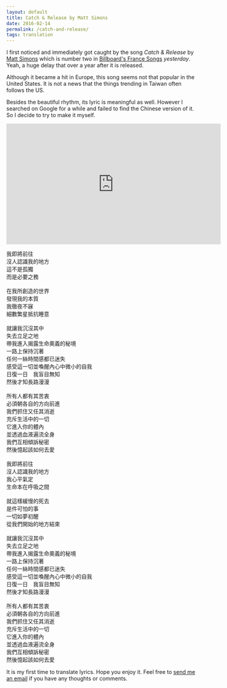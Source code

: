 ```yaml
---
layout: default
title: Catch & Release by Matt Simons
date: 2016-02-14
permalink: /catch-and-release/
tags: translation
---
```


<p>I first noticed and immediately got caught by the song <i>Catch & Release</i> by <a href="http://mattsimonsmusic.com/">Matt Simons</a> which is number two in <a href="http://www.billboard.com/charts/france-songs">Billboard's France Songs</a> <i>yesterday</i>. Yeah, a huge delay that over a year after it is released.</p>
<p>Although it became a hit in Europe, this song seems not that popular in the United States. It is not a news that the things trending in Taiwan often follows the US.</p>
<p>Besides the beautiful rhythm, its lyric is meaningful as well. However I searched on Google for a while and failed to find the Chinese version of it. So I decide to try to make it myself.</p>
<p><div class="video-container"><iframe width="560" height="315" src="https://www.youtube.com/embed/Rip0bX2qrIs" frameborder="0" allowfullscreen></iframe></div></p>
<p>
    我即將前往<br>
    沒人認識我的地方<br>
    這不是孤獨<br>
    而是必要之務<br>
<br>
    在我所創造的世界<br>
    發現我的本質<br>
    我徹夜不寐<br>
    細數繁星抵抗睡意<br>
<br>
    就讓我沉沒其中<br>
    失去立足之地<br>
    帶我進入揭露生命奧義的秘境<br>
    一路上保持沉著<br>
    任何一絲時間感都已迷失<br>
    感受這一切並喚醒內心中微小的自我<br>
    日復一日　我盲目無知<br>
    然後才知長路漫漫<br>
<br>
    所有人都有其苦衷<br>
    必須朝各自的方向前進<br>
    我們抓住又任其消逝<br>
    充斥生活中的一切<br>
    它進入你的體內<br>
    並透過血液遍流全身<br>
    我們互相傾訴秘密<br>
    然後憶起該如何去愛<br>
<br>
    我即將前往<br>
    沒人認識我的地方<br>
    我心平氣定<br>
    生命本在呼吸之間<br>
<br>
    就這樣緩慢的死去<br>
    是件可怕的事<br>
    一切如夢初醒<br>
    從我們開始的地方結束<br>
<br>
    就讓我沉沒其中<br>
    失去立足之地<br>
    帶我進入揭露生命奧義的秘境<br>
    一路上保持沉著<br>
    任何一絲時間感都已迷失<br>
    感受這一切並喚醒內心中微小的自我<br>
    日復一日　我盲目無知<br>
    然後才知長路漫漫<br>
<br>
    所有人都有其苦衷<br>
    必須朝各自的方向前進<br>
    我們抓住又任其消逝<br>
    充斥生活中的一切<br>
    它進入你的體內<br>
    並透過血液遍流全身<br>
    我們互相傾訴秘密<br>
    然後憶起該如何去愛<br>
</p>
It is my first time to translate lyrics. Hope you enjoy it. Feel free to <a href="mailto:yuchunlo.2401@gmail.com">send me an email</a> if you have any thoughts or comments.
